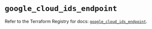 # `google_cloud_ids_endpoint`

Refer to the Terraform Registry for docs: [`google_cloud_ids_endpoint`](https://registry.terraform.io/providers/hashicorp/google/5.29.0/docs/resources/cloud_ids_endpoint).
